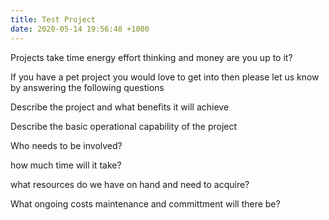```yaml
---
title: Test Project
date: 2020-05-14 19:56:48 +1000
---
```



Projects take time energy effort thinking and money are you up to it?
      
If you have a pet project you would love to get into then please let us know by answering the following questions
      
Describe the project and what benefits it will achieve
      
Describe the basic operational capability of the project
      
Who needs to be involved?
      
how much time will it take?
      
what resources do we have on hand and need to acquire?

What ongoing costs maintenance and committment will there be?
